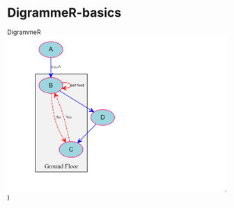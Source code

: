 # DigrammeR-basics
DigrammeR
![image](https://github.com/dkfzphd/DigrammeR-basics/blob/main/Rplot.png))
